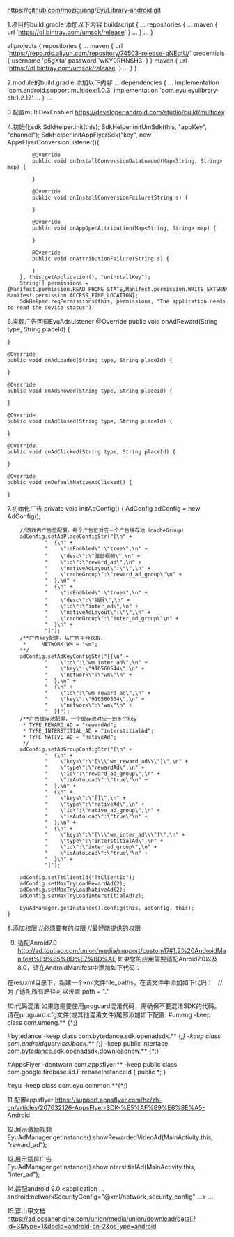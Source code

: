 https://github.com/moziguang/EyuLibrary-android.git

1.项目的build.gradle 添加以下内容
buildscript {
    ...
    repositories {
        ...
        maven { url 'https://dl.bintray.com/umsdk/release' }
        ...
    }
    ...
}

allprojects {
    repositories {
        ...
        maven {
            url 'https://repo.rdc.aliyun.com/repository/74503-release-qNEqtU/'
            credentials {
                username 'p5gXfa'
                password 'wKY0RHNSH3'
            }
        }
        maven { url 'https://dl.bintray.com/umsdk/release' }
        ...
    }
}

2.module的build.gradle 添加以下内容
...
dependencies {
    ...
    implementation 'com.android.support:multidex:1.0.3'
    implementation 'com.eyu:eyulibrary-ch:1.2.12'
    ...
}
...

3.配置multiDexEnabled
https://developer.android.com/studio/build/multidex

4.初始化sdk
        SdkHelper.init(this);
        SdkHelper.initUmSdk(this, "appKey", "channel");
        SdkHelper.initAppFlyerSdk("key", new AppsFlyerConversionListener(){

            @Override
            public void onInstallConversionDataLoaded(Map<String, String> map) {

            }

            @Override
            public void onInstallConversionFailure(String s) {

            }

            @Override
            public void onAppOpenAttribution(Map<String, String> map) {

            }

            @Override
            public void onAttributionFailure(String s) {

            }
        }, this.getApplication(), "uninstallKey");
        String[] permissions = {Manifest.permission.READ_PHONE_STATE,Manifest.permission.WRITE_EXTERNAL_STORAGE, Manifest.permission.ACCESS_FINE_LOCATION};
        SdkHelper.reqPermissions(this, permissions, "The application needs to read the device status");

6.实现广告回调EyuAdsListener
    @Override
    public void onAdReward(String type, String placeId) {

    }

    @Override
    public void onAdLoaded(String type, String placeId) {

    }

    @Override
    public void onAdShowed(String type, String placeId) {

    }

    @Override
    public void onAdClosed(String type, String placeId) {

    }

    @Override
    public void onAdClicked(String type, String placeId) {

    }

    @Override
    public void onDefaultNativeAdClicked() {

    }
7.初始化广告
    private void initAdConfig() {
        AdConfig adConfig = new AdConfig();

        //游戏内广告位配置，每个广告位对应一个广告缓存池（cacheGroup）
        adConfig.setAdPlaceConfigStr("[\n" +
                "  {\n" +
                "    \"isEnabled\":\"true\",\n" +
                "    \"desc\":\"激励视频\",\n" +
                "    \"id\":\"reward_ad\",\n" +
                "    \"nativeAdLayout\":\"\",\n" +
                "    \"cacheGroup\":\"reward_ad_group\"\n" +
                "  },\n" +
                "  {\n" +
                "    \"isEnabled\":\"true\",\n" +
                "    \"desc\":\"插屏\",\n" +
                "    \"id\":\"inter_ad\",\n" +
                "    \"nativeAdLayout\":\"\",\n" +
                "    \"cacheGroup\":\"inter_ad_group\"\n" +
                "  }\n" +
                "]");
        /**广告key配置，从广告平台获取，
         *     NETWORK_WM = "wm";
        **/
        adConfig.setAdKeyConfigStr("[{\n" +
                "    \"id\":\"wm_inter_ad\",\n" +
                "    \"key\":\"910560544\",\n" +
                "    \"network\":\"wm\"\n" +
                "  },\n" +
                "  {\n" +
                "    \"id\":\"wm_reward_ad\",\n" +
                "    \"key\":\"910560534\",\n" +
                "    \"network\":\"wm\"\n" +
                "  }]");
        /**广告缓存池配置，一个缓存池对应一到多个key
         * TYPE_REWARD_AD = "rewardAd";
         * TYPE_INTERSTITIAL_AD = "interstitialAd";
         * TYPE_NATIVE_AD = "nativeAd";
         */
        adConfig.setAdGroupConfigStr("[\n" +
                "  {\n" +
                "    \"keys\":\"[\\\"wm_reward_ad\\\"]\",\n" +
                "    \"type\":\"rewardAd\",\n" +
                "    \"id\":\"reward_ad_group\",\n" +
                "    \"isAutoLoad\":\"true\"\n" +
                "  },\n" +
                "  {\n" +
                "    \"keys\":\"[]\",\n" +
                "    \"type\":\"nativeAd\",\n" +
                "    \"id\":\"native_ad_group\",\n" +
                "    \"isAutoLoad\":\"true\"\n" +
                "  },\n" +
                "  {\n" +
                "    \"keys\":\"[\\\"wm_inter_ad\\\"]\",\n" +
                "    \"type\":\"interstitialAd\",\n" +
                "    \"id\":\"inter_ad_group\",\n" +
                "    \"isAutoLoad\":\"true\"\n" +
                "  }\n" +
                "]");

        adConfig.setTtClientId("TtClientId");
        adConfig.setMaxTryLoadRewardAd(2);
        adConfig.setMaxTryLoadNativeAd(2);
        adConfig.setMaxTryLoadInterstitialAd(2);

        EyuAdManager.getInstance().config(this, adConfig, this);
    }

8.添加权限
//必须要有的权限
<uses-permission android:name="android.permission.INTERNET" />
<uses-permission android:name="android.permission.READ_PHONE_STATE" />
<uses-permission android:name="android.permission.ACCESS_NETWORK_STATE" />
<uses-permission android:name="android.permission.WRITE_EXTERNAL_STORAGE" />
<uses-permission android:name="android.permission.ACCESS_WIFI_STATE" />
<uses-permission android:name="android.permission.ACCESS_COARSE_LOCATION" />
<uses-permission android:name="android.permission.REQUEST_INSTALL_PACKAGES"/>
<uses-permission android:name="android.permission.GET_TASKS"/>
//最好能提供的权限
<uses-permission android:name="android.permission.ACCESS_FINE_LOCATION" />

9. 适配Anroid7.0
http://ad.toutiao.com/union/media/support/custom17#1.2%20AndroidManifest%E9%85%8D%E7%BD%AE
如果您的应用需要适配Anroid7.0以及8.0，请在AndroidManifest中添加如下代码：
<provider
	 android:name="android.support.v4.content.FileProvider"
	 android:authorities="${applicationId}.fileprovider"
	 android:exported="false"
	 android:grantUriPermissions="true">
	<meta-data
	     android:name="android.support.FILE_PROVIDER_PATHS"
	     android:resource="@xml/file_paths" />
</provider>  
<provider
	 android:name="com.bytedance.sdk.openadsdk.service.TTDownloadProvider"
    android:authorities="${applicationId}.union_adsdk_tt"
    android:exported="false"
</provider>  
在res/xml目录下，新建一个xml文件file_paths，在该文件中添加如下代码：
<?xml version="1.0" encoding="utf-8"?>  
<paths xmlns:android="http://schemas.android.com/apk/res/android">  
     <external-files-path name="external_files_path" path="Download" />  
    //为了适配所有路径可以设置 path = "."
</paths>

10.代码混淆
如果您需要使用proguard混淆代码，需确保不要混淆SDK的代码。 请在proguard.cfg文件(或其他混淆文件)尾部添加如下配置:
#umeng
-keep class com.umeng.** {*;}

#bytedance
-keep class com.bytedance.sdk.openadsdk.** {*;}
-keep class com.androidquery.callback.** {*;}
-keep public interface com.bytedance.sdk.openadsdk.downloadnew.** {*;}

#AppsFlyer
-dontwarn com.appsflyer.**
-keep public class com.google.firebase.iid.FirebaseInstanceId {
    public *;
}

#eyu
-keep class com.eyu.common.**{*;}

11.配置appsflyer
https://support.appsflyer.com/hc/zh-cn/articles/207032126-AppsFlyer-SDK-%E5%AF%B9%E6%8E%A5-Android

12.展示激励视频
EyuAdManager.getInstance().showRewardedVideoAd(MainActivity.this, "reward_ad");

13.展示插屏广告
EyuAdManager.getInstance().showInterstitialAd(MainActivity.this, "inter_ad");

14.适配android 9.0
<application
        ...
       android:networkSecurityConfig="@xml/network_security_config"
        ...>
        <uses-library android:name="org.apache.http.legacy" android:required="false" />
        ...
</application>

15.穿山甲文档
https://ad.oceanengine.com/union/media/union/download/detail?id=3&type=1&docId=android-cn-2&osType=android